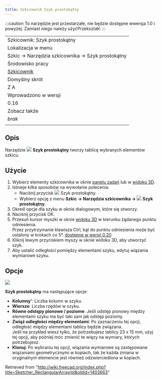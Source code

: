 ```yaml
---
title: Szkicownik Szyk prostokątny
---
```

:::caution
To narzędzie jest przestarzałe, nie będzie dostępne wwersja 1.0 i powyżej. Zamiast niego należy użyćPrzekształć
:::

|  |
| --- |
| Szkicownik: Szyk prostokątny |
| Lokalizacja w menu |
| Szkic → Narzędzia szkicownika → Szyk prostokątny |
| Środowisko pracy |
| [Szkicownik](/Sketcher_Workbench/pl "Sketcher Workbench/pl") |
| Domyślny skrót |
| Z A |
| Wprowadzono w wersji |
| 0.16 |
| Zobacz także |
| *brak* |
|  |

## Opis

Narzędzie ![](/images/Sketcher_RectangularArray.svg) **Szyk prostokątny** tworzy tablicę wybranych elementów szkicu.

## Użycie

1. Wybierz elementy szkicownika w oknie [panelu zadań](/Task_panel/pl "Task panel/pl") lub w [widoku 3D](/3D_view/pl "3D view/pl").
2. Istnieje kilka sposobów na wywołanie polecenia:
   * Naciśnij przycisk ![](/images/Sketcher_RectangularArray.svg) Szyk prostokątny.
   * Wybierz opcję z menu **Szkic → Narzędzia szkicownika → ![](/images/Sketcher_RectangularArray.svg) Szyk prostokątny**.
3. Określ opcje dla szyku w oknie dialogowym, które się otworzy.
4. Naciśnij przycisk OK.
5. Przesuń kursor myszki w oknie [widoku 3D](/3D_view/pl "3D view/pl") w kierunku żądanego punktu odniesienia.   
   Przez przytrzymanie klawisza Ctrl, kąt do punktu odniesienia może być ustalony w krokach co 5°. [dostępne w wersji 0.20](/Release_notes_0.20/pl "Release notes 0.20/pl")
6. Kliknij lewym przyciskiem myszy w oknie widoku 3D, aby utworzyć szyk.
7. Aby ustalić odległości pomiędzy elementami szyku, edytuj wiązania wymiarowe szyku.

## Opcje

![](/images/Sketcher_RectangularArray_Options.jpg)

**Szyk prostokątny** ma następujące opcje:

* **Kolumny'**: Liczba kolumn w szyku.
* **Wiersze**: Liczba rzędów w szyku.
* **Równe odstępy pionowe / poziome**: Jeśli odstęp pionowy między elementami szyku ma być taki sam jak odstęp poziomy.
* **Zwiąż odległości między elementami**: Po zaznaczeniu tej opcji, odległość między elementami tablicy będzie związana.  
   Jeśli na przykład wiesz tylko, że potrzebujesz tablicy 23 x 15 mm, użyj tej opcji, aby później móc zmienić te więzy na wymiary, których potrzebujesz.
* **Klonuj**: Po wybraniu tej opcji, wiązania wymiarowe są zastępowane wiązaniami geometrycznymi w kopiach, tak że każda zmiana w oryginalnym elemencie jest również odzwierciedlona w kopiach.

Retrieved from "<http://wiki.freecad.org/index.php?title=Sketcher_RectangularArray/pl&oldid=1403663>"